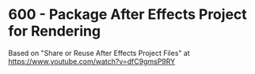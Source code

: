 # 600 - Package After Effects Project for Rendering

Based on "Share or Reuse After Effects Project Files" at https://www.youtube.com/watch?v=dfC9gmsP9RY